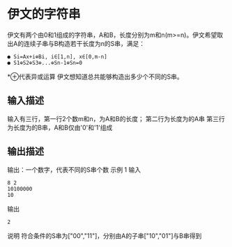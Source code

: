 # 伊文的字符串
伊文有两个由0和1组成的字符串，A和B，长度分别为m和n(m>=n)。伊文希望取出A的连续子串与B构造若干长度为n的S串，满足：
```
● Si=Ax+i⊕Bi, i∈[1,n], x∈[0,m-n]
● S1⊕S2⊕S3⊕...⊕Sn-1⊕Sn=0
```
*⊕代表异或运算 伊文想知道总共能够构造出多少个不同的S串。
## 输入描述
输入有三行，第一行2个数m和n，为A和B的长度；
第二行为长度为的A串
第三行为长度为的B串，A和B仅由'0'和'1'组成
## 输出描述
输出：一个数字，代表不同的S串个数
示例 1
输入
```
8 2
10100000
10
```
输出
```
2
```
说明
符合条件的S串为["00","11"]，分别由A的子串["10","01"]与B串得到
